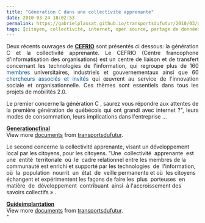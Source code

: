 ```yaml
---
title: "Génération C dans une collectivité apprenante"
date: 2010-03-24 18:02:53
permalink: https://gabrielplassat.github.io/transportsdufutur/2010/03/generation-c-dans-une-collectivite-apprenante.html
tags: [citoyen, collectivité, internet, open source, partage de données, Plateforme d'idées, transition générationnelle]
---
```


<p style="text-align: justify">Deux récents ouvrages de <a href="http://www.cefrio.qc.ca/" target="_blank"><strong>CEFRIO</strong></a> sont présentés ci dessous: la génération C et la collectivité apprenante. Le CEFRIO (Centre francophone d'informatisation des organisations) est un centre de liaison et de transfert concernant les technologies de l'information, qui regroupe plus de 160 <font color="#004b8d">membres</font> universitaires, industriels et gouvernementaux ainsi que 60 <font color="#004b8d">chercheurs associés et invités</font> qui œuvrent au service de l'innovation sociale et organisationnelle. Ces thèmes sont essentiels dans tous les projets de mobilités 2.0. <p style="text-align: justify"> </p></p>  <!--more-->  <p style="text-align: justify">Le premier concerne la génération C , saurez vous répondre aux attentes de la première génération de québécois qui ont grandi avec internet ?", leurs modes de consommation, leurs implications dans l'entreprise ...</p> <div id=""__ss_3470299""><strong><a href=""http://www.slideshare.net/transportsdufutur/generationcfinal-3470299"" title=""Generationcfinal"">Generationcfinal</a></strong>   <div>View more <a href=""http://www.slideshare.net/"">documents</a> from <a href=""http://www.slideshare.net/transportsdufutur"">transportsdufutur</a>.</div></div> <p style=""text-align: justify"">Le second concerne la collectivité apprenante, visant un développement local par les citoyens, pour les citoyens. "Une  collectivité  apprenante  est  une  entité  territoriale  où  le  cadre relationnel entre les membres de la communauté est enrichi et supporté par les technologies  de  l'information,  où  la  population  nourrit  un  état  de  veille permanente et où  les citoyens échangent et expérimentent les façons de faire les  plus  porteuses  en  matière  de  développement  contribuant  ainsi  à l'accroissement des savoirs collectifs » .</p> <div id=""__ss_3470321""><strong><a href=""http://www.slideshare.net/transportsdufutur/guideimplantation-3470321"" title=""Guideimplantation"">Guideimplantation</a></strong>   <div>View more <a href=""http://www.slideshare.net/"">documents</a> from <a href=""http://www.slideshare.net/transportsdufutur"">transportsdufutur</a>.</div></div>"
